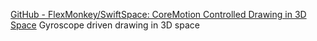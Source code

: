 
[GitHub - FlexMonkey/SwiftSpace: CoreMotion Controlled Drawing in 3D Space](https://github.com/FlexMonkey/SwiftSpace)
Gyroscope driven drawing in 3D space
